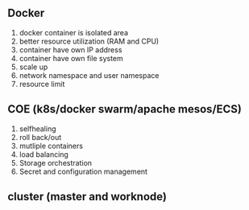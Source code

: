 ## Docker 
   1. docker container is isolated area 
   2. better resource utilization (RAM and CPU)
   3. container have own IP address
   4. container have own file system
   5. scale up 
   6. network namespace and user namespace 
   7. resource limit   
## COE (k8s/docker swarm/apache mesos/ECS)
   1. selfhealing 
   2. roll back/out
   3. mutliple containers
   4. load balancing
   5. Storage orchestration
   6. Secret and configuration management 
## cluster (master and worknode) 